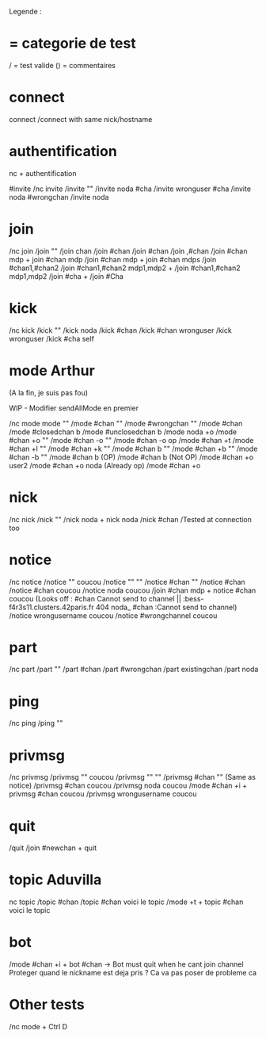 Legende : 
 # = categorie de test
 / = test valide
 () = commentaires

# connect

connect
/connect with same nick/hostname

# authentification
nc + authentification

#invite
/nc invite
/invite ""
/invite noda #cha
/invite wronguser #cha
/invite noda #wrongchan
/invite noda

# join
/nc join 
/join ""
/join chan
/join #chan
/join #chan
/join ,#chan
/join #chan mdp + join #chan mdp
/join #chan mdp + join #chan mdps
/join #chan1,#chan2
/join #chan1,#chan2 mdp1,mdp2 + /join #chan1,#chan2 mdp1,mdp2
/join #cha + /join #Cha

# kick
/nc kick
/kick ""
/kick noda
/kick #chan
/kick #chan wronguser
/kick wronguser
/kick #cha self

# mode Arthur
(A la fin, je suis pas fou)

WIP - Modifier sendAllMode en premier

/nc mode
mode ""
/mode #chan ""
/mode #wrongchan ""
/mode #chan
/mode #closedchan b
/mode #unclosedchan b
/mode noda +o
/mode #chan +o ""
/mode #chan -o ""
/mode #chan -o op
/mode #chan +t
/mode #chan +l ""
/mode #chan +k ""
/mode #chan b ""
/mode #chan +b ""
/mode #chan -b ""
/mode #chan b (OP)
/mode #chan b (Not OP)
/mode #chan +o user2
/mode #chan +o noda (Already op)
/mode #chan +o

# nick
/nc nick
/nick ""
/nick noda + nick noda
/nick #chan
/Tested at connection too

# notice

/nc notice
/notice "" coucou
/notice "" ""
/notice #chan ""
/notice #chan 
/notice #chan coucou
/notice noda coucou
/join #chan mdp + notice #chan coucou (Looks off : #chan Cannot send to channel || :bess-f4r3s11.clusters.42paris.fr 404 noda_ #chan :Cannot send to channel)
/notice wrongusername coucou
/notice #wrongchannel coucou

# part

/nc part
/part ""
/part #chan
/part #wrongchan
/part existingchan
/part noda

# ping
/nc ping
/ping ""

# privmsg

/nc privmsg 
/privmsg "" coucou
/privmsg "" ""
/privmsg #chan "" (Same as notice)
/privmsg #chan coucou
/privmsg noda coucou
/mode #chan +i + privmsg #chan coucou
/privmsg wrongusername coucou

# quit
/quit
/join #newchan + quit
 
# topic Aduvilla
nc topic 
/topic #chan
/topic #chan voici le topic 
/mode +t   + topic #chan voici le topic

# bot

/mode #chan +i  + bot #chan -> Bot must quit when he cant join channel
Proteger quand le nickname est deja pris ? Ca va pas poser de probleme ca 

# Other tests

/nc mode + Ctrl D

